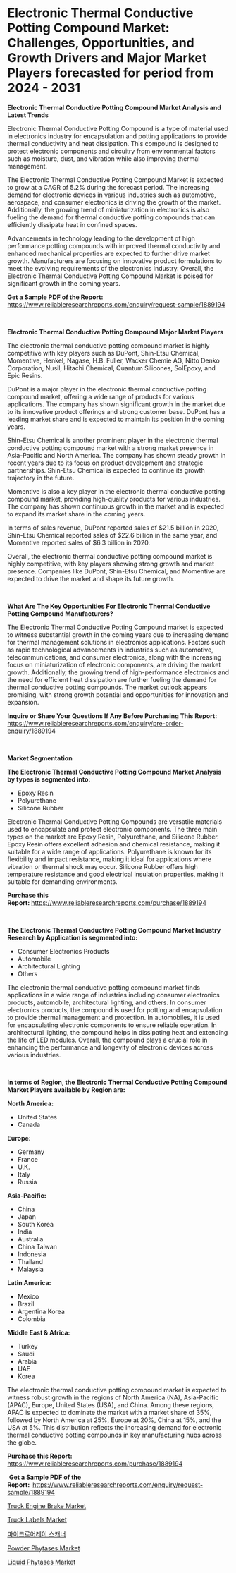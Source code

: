 <p><h1>Electronic Thermal Conductive Potting Compound Market: Challenges, Opportunities, and Growth Drivers and Major Market Players forecasted for period from 2024 - 2031</h1></p><p><strong>Electronic Thermal Conductive Potting Compound Market Analysis and Latest Trends</strong></p>
<p><p>Electronic Thermal Conductive Potting Compound is a type of material used in electronics industry for encapsulation and potting applications to provide thermal conductivity and heat dissipation. This compound is designed to protect electronic components and circuitry from environmental factors such as moisture, dust, and vibration while also improving thermal management.</p><p>The Electronic Thermal Conductive Potting Compound Market is expected to grow at a CAGR of 5.2% during the forecast period. The increasing demand for electronic devices in various industries such as automotive, aerospace, and consumer electronics is driving the growth of the market. Additionally, the growing trend of miniaturization in electronics is also fueling the demand for thermal conductive potting compounds that can efficiently dissipate heat in confined spaces.</p><p>Advancements in technology leading to the development of high performance potting compounds with improved thermal conductivity and enhanced mechanical properties are expected to further drive market growth. Manufacturers are focusing on innovative product formulations to meet the evolving requirements of the electronics industry. Overall, the Electronic Thermal Conductive Potting Compound Market is poised for significant growth in the coming years.</p></p>
<p><strong>Get a Sample PDF of the Report:&nbsp;</strong> <a href="https://www.reliableresearchreports.com/enquiry/request-sample/1889194">https://www.reliableresearchreports.com/enquiry/request-sample/1889194</a></p>
<p>&nbsp;</p>
<p><strong>Electronic Thermal Conductive Potting Compound Major Market Players</strong></p>
<p><p>The electronic thermal conductive potting compound market is highly competitive with key players such as DuPont, Shin-Etsu Chemical, Momentive, Henkel, Nagase, H.B. Fuller, Wacker Chemie AG, Nitto Denko Corporation, Nusil, Hitachi Chemical, Quantum Silicones, SolEpoxy, and Epic Resins.</p><p>DuPont is a major player in the electronic thermal conductive potting compound market, offering a wide range of products for various applications. The company has shown significant growth in the market due to its innovative product offerings and strong customer base. DuPont has a leading market share and is expected to maintain its position in the coming years.</p><p>Shin-Etsu Chemical is another prominent player in the electronic thermal conductive potting compound market with a strong market presence in Asia-Pacific and North America. The company has shown steady growth in recent years due to its focus on product development and strategic partnerships. Shin-Etsu Chemical is expected to continue its growth trajectory in the future.</p><p>Momentive is also a key player in the electronic thermal conductive potting compound market, providing high-quality products for various industries. The company has shown continuous growth in the market and is expected to expand its market share in the coming years.</p><p>In terms of sales revenue, DuPont reported sales of $21.5 billion in 2020, Shin-Etsu Chemical reported sales of $22.6 billion in the same year, and Momentive reported sales of $6.3 billion in 2020.</p><p>Overall, the electronic thermal conductive potting compound market is highly competitive, with key players showing strong growth and market presence. Companies like DuPont, Shin-Etsu Chemical, and Momentive are expected to drive the market and shape its future growth.</p></p>
<p>&nbsp;</p>
<p><strong>What Are The Key Opportunities For Electronic Thermal Conductive Potting Compound Manufacturers?</strong></p>
<p><p>The Electronic Thermal Conductive Potting Compound market is expected to witness substantial growth in the coming years due to increasing demand for thermal management solutions in electronics applications. Factors such as rapid technological advancements in industries such as automotive, telecommunications, and consumer electronics, along with the increasing focus on miniaturization of electronic components, are driving the market growth. Additionally, the growing trend of high-performance electronics and the need for efficient heat dissipation are further fueling the demand for thermal conductive potting compounds. The market outlook appears promising, with strong growth potential and opportunities for innovation and expansion.</p></p>
<p><strong>Inquire or Share Your Questions If Any Before Purchasing This Report:</strong> <a href="https://www.reliableresearchreports.com/enquiry/pre-order-enquiry/1889194">https://www.reliableresearchreports.com/enquiry/pre-order-enquiry/1889194</a></p>
<p>&nbsp;</p>
<p><strong>Market Segmentation</strong></p>
<p><strong>The Electronic Thermal Conductive Potting Compound Market Analysis by types is segmented into:</strong></p>
<p><ul><li>Epoxy Resin</li><li>Polyurethane</li><li>Silicone Rubber</li></ul></p>
<p><p>Electronic Thermal Conductive Potting Compounds are versatile materials used to encapsulate and protect electronic components. The three main types on the market are Epoxy Resin, Polyurethane, and Silicone Rubber. Epoxy Resin offers excellent adhesion and chemical resistance, making it suitable for a wide range of applications. Polyurethane is known for its flexibility and impact resistance, making it ideal for applications where vibration or thermal shock may occur. Silicone Rubber offers high temperature resistance and good electrical insulation properties, making it suitable for demanding environments.</p></p>
<p><strong>Purchase this Report:&nbsp;</strong><a href="https://www.reliableresearchreports.com/purchase/1889194">https://www.reliableresearchreports.com/purchase/1889194</a></p>
<p>&nbsp;</p>
<p><strong>The Electronic Thermal Conductive Potting Compound Market Industry Research by Application is segmented into:</strong></p>
<p><ul><li>Consumer Electronics Products</li><li>Automobile</li><li>Architectural Lighting</li><li>Others</li></ul></p>
<p><p>The electronic thermal conductive potting compound market finds applications in a wide range of industries including consumer electronics products, automobile, architectural lighting, and others. In consumer electronics products, the compound is used for potting and encapsulation to provide thermal management and protection. In automobiles, it is used for encapsulating electronic components to ensure reliable operation. In architectural lighting, the compound helps in dissipating heat and extending the life of LED modules. Overall, the compound plays a crucial role in enhancing the performance and longevity of electronic devices across various industries.</p></p>
<p>&nbsp;</p>
<p><strong>In terms of Region, the Electronic Thermal Conductive Potting Compound Market Players available by Region are:</strong></p>
<p>
    <p> <strong> North America: </strong>
        <ul>
            <li>United States</li>
            <li>Canada</li>
        </ul>
        </p> 
    <p> <strong> Europe: </strong>
        <ul>
            <li>Germany</li>
            <li>France</li>
            <li>U.K.</li>
            <li>Italy</li>
            <li>Russia</li>
        </ul>
        </p> 
    <p> <strong> Asia-Pacific: </strong>
        <ul>
            <li>China</li>
            <li>Japan</li>
            <li>South Korea</li>
            <li>India</li>
            <li>Australia</li>
            <li>China Taiwan</li>
            <li>Indonesia</li>
            <li>Thailand</li>
            <li>Malaysia</li>
        </ul>
        </p> 
    <p> <strong> Latin America: </strong>
        <ul>
            <li>Mexico</li>
            <li>Brazil</li>
            <li>Argentina Korea</li>
            <li>Colombia</li>
        </ul>
        </p> 
    <p> <strong> Middle East & Africa: </strong>
        <ul>
            <li>Turkey</li>
            <li>Saudi</li>
            <li>Arabia</li>
            <li>UAE</li>
            <li>Korea</li>
        </ul>
    </p>
    </p>
<p><p>The electronic thermal conductive potting compound market is expected to witness robust growth in the regions of North America (NA), Asia-Pacific (APAC), Europe, United States (USA), and China. Among these regions, APAC is expected to dominate the market with a market share of 35%, followed by North America at 25%, Europe at 20%, China at 15%, and the USA at 5%. This distribution reflects the increasing demand for electronic thermal conductive potting compounds in key manufacturing hubs across the globe.</p></p>
<p><strong>Purchase this Report: </strong><a href="https://www.reliableresearchreports.com/purchase/1889194">https://www.reliableresearchreports.com/purchase/1889194</a></p>
<p>&nbsp;<strong>Get a Sample PDF of the Report:&nbsp;&nbsp;</strong><a href="https://www.reliableresearchreports.com/enquiry/request-sample/1889194">https://www.reliableresearchreports.com/enquiry/request-sample/1889194</a></p>
<p><strong></strong></p>
<p><p><a href="https://view.publitas.com/reportprime-1/truck-engine-brake-market-size-growth-outlook-from-2024-to-2031-projecting-at-markets-trends-analysis-by-application-regional-outlook-and-revenue/">Truck Engine Brake Market</a></p><p><a href="https://view.publitas.com/reportprime-1/truck-labels-market-size-reflecting-a-forecast-till-2031-market-by-type-by-application-and-by-geography/">Truck Labels Market</a></p><p><a href="https://medium.com/@fredheaney89056/%EB%A7%88%EC%9D%B4%ED%81%AC%EB%A1%9C%EC%96%B4%EB%A0%88%EC%9D%B4-%EC%8A%A4%EC%BA%90%EB%84%88-%EC%8B%9C%EC%9E%A5-%EC%84%B1%EA%B3%B5%EC%A0%81%EC%9D%B8-%EB%B9%84%EC%A6%88%EB%8B%88%EC%8A%A4-%EC%A0%84%EB%9E%B5%EC%9D%84-%EC%9C%84%ED%95%9C-%EC%97%B4%EC%87%A0-2031%EB%85%84%EA%B9%8C%EC%A7%80-%EC%98%88%EC%B8%A1-09f5e97232f8">마이크로어레이 스캐너</a></p><p><a href="https://cute-banjo-8ca.notion.site/Powder-Phytases-Market-Size-Growth-Outlook-from-2024-to-2031-projecting-at-Market-s-Trends-Analysi-d9fd0c08c0b943788009e41e2cced03f">Powder Phytases Market</a></p><p><a href="https://meowing-lemming-dd3.notion.site/Insights-into-Liquid-Phytases-Market-Size-Analysing-Market-Share-Trends-and-Growth-from-2024-to-2-ea21bfce333e46ada873b3a16d1e4a2f">Liquid Phytases Market</a></p></p>